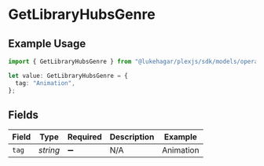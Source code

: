 # GetLibraryHubsGenre

## Example Usage

```typescript
import { GetLibraryHubsGenre } from "@lukehagar/plexjs/sdk/models/operations";

let value: GetLibraryHubsGenre = {
  tag: "Animation",
};
```

## Fields

| Field              | Type               | Required           | Description        | Example            |
| ------------------ | ------------------ | ------------------ | ------------------ | ------------------ |
| `tag`              | *string*           | :heavy_minus_sign: | N/A                | Animation          |